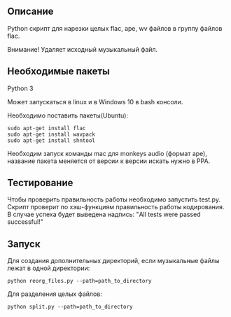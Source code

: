 ## Описание
Python скрипт для нарезки целых flac, ape, wv файлов в группу файлов flac.

Внимание!
Удаляет исходный музыкальный файл.

## Необходимые пакеты
Python 3

Может запускаться в linux и в Windows 10 в bash консоли.

Необходимо поставить пакеты(Ubuntu):

    sudo apt-get install flac
    sudo apt-get install wavpack
    sudo apt-get install shntool

Необходим запуск команды mac для monkeys audio (формат ape),
название пакета меняется от версии к версии искать нужно в PPA. 

## Тестирование

Чтобы проверить правильность работы необходимо запустить test.py.
Скрипт проверит по хэш-функциям правильность работы кодирования.
В случае успеха будет выведена надпись:
"All tests were passed successful!"

## Запуск

Для создания дополнительных директорий, если музыкальные файлы лежат в одной директории:

    python reorg_files.py --path=path_to_directory

Для разделения целых файлов:
    
    python split.py --path=path_to_directory
 